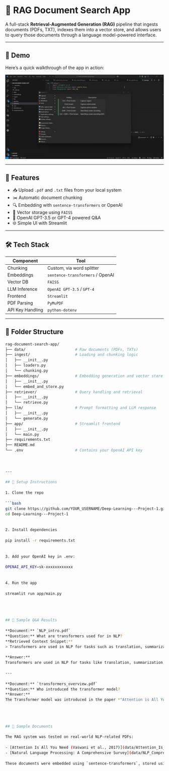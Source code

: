 # 🧠 RAG Document Search App

A full-stack **Retrieval-Augmented Generation (RAG)** pipeline that ingests documents (PDFs, TXT), indexes them into a vector store, and allows users to query those documents through a language model-powered interface.

---


## 🔹 Demo

Here’s a quick walkthrough of the app in action:

![Demo](assets/demo.gif)

---


## 🚀 Features

- 📥 Upload `.pdf` and `.txt` files from your local system
- ✂️ Automatic document chunking
- 🔍 Embedding with `sentence-transformers` or OpenAI
- 🧠 Vector storage using `FAISS`
- 🤖 OpenAI GPT-3.5 or GPT-4 powered Q&A
- 🌐 Simple UI with Streamlit

---

## 🛠️ Tech Stack

| Component         | Tool                         |
|------------------|------------------------------|
| Chunking         | Custom, via word splitter    |
| Embeddings       | `sentence-transformers` / OpenAI |
| Vector DB        | `FAISS`                      |
| LLM Inference    | `OpenAI GPT-3.5` / `GPT-4`   |
| Frontend         | `Streamlit`                  |
| PDF Parsing      | `PyMuPDF`                    |
| API Key Handling | `python-dotenv`              |

---

## 📁 Folder Structure

```bash
rag-document-search-app/
├── data/                      # Raw documents (PDFs, TXTs)
├── ingest/                    # Loading and chunking logic
│   ├── __init__.py
│   ├── loaders.py
│   └── chunking.py
├── embeddings/                # Embedding generation and vector store
│   ├── __init__.py
│   └── embed_and_store.py
├── retriever/                 # Query handling and retrieval
│   ├── __init__.py
│   └── retrieve.py
├── llm/                       # Prompt formatting and LLM response
│   ├── __init__.py
│   └── generate.py
├── app/                       # Streamlit frontend
│   ├── __init__.py
│   └── main.py
├── requirements.txt
├── README.md
└── .env                       # Contains your OpenAI API key



---

## 🔧 Setup Instructions

1. Clone the repo

```bash
git clone https://github.com/YOUR_USERNAME/Deep-Learning---Project-1.git
cd Deep-Learning---Project-1


2. Install dependencies

pip install -r requirements.txt


3. Add your OpenAI key in .env:

OPENAI_API_KEY=sk-xxxxxxxxxxxx


4. Run the app

streamlit run app/main.py




## 🧪 Sample Q&A Results

**Document:** `NLP_intro.pdf`  
**Question:** What are transformers used for in NLP?  
**Retrieved Context Snippet:**  
> Transformers are used in NLP for tasks such as translation, summarization, and question answering...

**Answer:**  
Transformers are used in NLP for tasks like translation, summarization, and QA by modeling long-range dependencies using self-attention mechanisms.

---

**Document:** `transformers_overview.pdf`  
**Question:** Who introduced the transformer model?  
**Answer:**  
The Transformer model was introduced in the paper *"Attention is All You Need"* by Vaswani et al., 2017.




## 📄 Sample Documents

The RAG system was tested on real-world NLP-related PDFs:

- [Attention Is All You Need (Vaswani et al., 2017)](data/Attention_Is_All_You_Need.pdf)
- [Natural Language Processing: A Comprehensive Survey](data/NLP_Comprehensive_Survey.pdf)

These documents were embedded using `sentence-transformers`, stored using `FAISS`, and queried with natural language questions.



